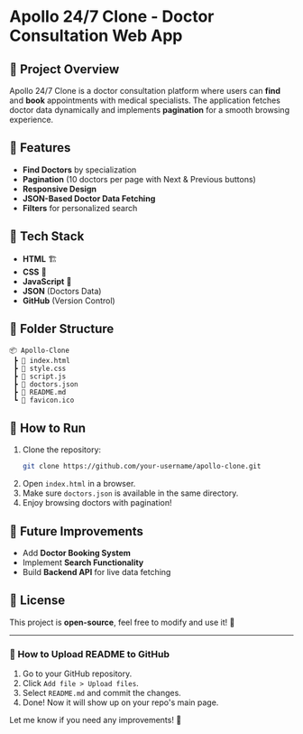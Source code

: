 # Apollo 24/7 Clone - Doctor Consultation Web App

## 📌 Project Overview
Apollo 24/7 Clone is a doctor consultation platform where users can **find** and **book** appointments with medical specialists. The application fetches doctor data dynamically and implements **pagination** for a smooth browsing experience.

## 🚀 Features
- **Find Doctors** by specialization
- **Pagination** (10 doctors per page with Next & Previous buttons)
- **Responsive Design**
- **JSON-Based Doctor Data Fetching**
- **Filters** for personalized search

## 🔧 Tech Stack
- **HTML** 🏗️
- **CSS** 🎨
- **JavaScript** 🚀
- **JSON** (Doctors Data)
- **GitHub** (Version Control)

## 📂 Folder Structure
```
📦 Apollo-Clone
 ┣ 📜 index.html
 ┣ 📜 style.css
 ┣ 📜 script.js
 ┣ 📜 doctors.json
 ┣ 📜 README.md
 ┗ 📜 favicon.ico
```

## 📜 How to Run
1. Clone the repository:
   ```bash
   git clone https://github.com/your-username/apollo-clone.git
   ```
2. Open `index.html` in a browser.
3. Make sure `doctors.json` is available in the same directory.
4. Enjoy browsing doctors with pagination!

## 🎯 Future Improvements
- Add **Doctor Booking System**
- Implement **Search Functionality**
- Build **Backend API** for live data fetching

## 📜 License
This project is **open-source**, feel free to modify and use it! 🎉

---

### 🔗 How to Upload README to GitHub
1. Go to your GitHub repository.
2. Click `Add file > Upload files`.
3. Select `README.md` and commit the changes.
4. Done! Now it will show up on your repo's main page.

Let me know if you need any improvements! 🚀

